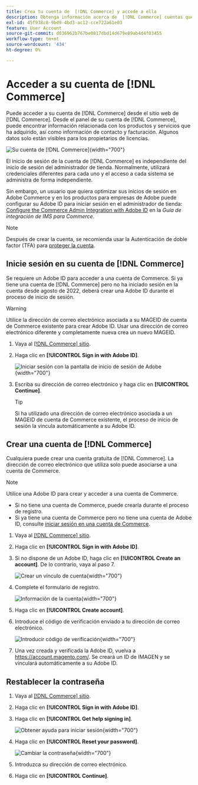 ```yaml
---
title: Crea tu cuenta de  [!DNL Commerce] y accede a ella
description: Obtenga información acerca de  [!DNL Commerce] cuentas que administran los productos y servicios que ha adquirido.
exl-id: 45f938c8-9bd9-4bd3-ac12-cce722a61e03
feature: User Account
source-git-commit: d036962b767be0817dbd14d679e89ab4d4f03455
workflow-type: tm+mt
source-wordcount: '434'
ht-degree: 0%

---
```



# Acceder a su cuenta de [!DNL Commerce]

Puede acceder a su cuenta de [!DNL Commerce] desde el sitio web de [!DNL Commerce]. Desde el panel de su cuenta de [!DNL Commerce], puede encontrar información relacionada con los productos y servicios que ha adquirido, así como información de contacto y facturación. Algunos datos solo están visibles para los propietarios de licencias.

![Su cuenta de [!DNL Commerce]](./assets/home-acct.png){width="700"}

El inicio de sesión de la cuenta de [!DNL Commerce] es independiente del inicio de sesión del administrador de tienda. Normalmente, utilizará credenciales diferentes para cada uno y el acceso a cada sistema se administra de forma independiente.

Sin embargo, un usuario que quiera optimizar sus inicios de sesión en Adobe Commerce y en los productos para empresas de Adobe puede configurar su Adobe ID para iniciar sesión en el administrador de tienda: [Configure the Commerce Admin Integration with Adobe ID](https://experienceleague.adobe.com/es/docs/commerce-admin/start/admin/ims/adobe-ims-config) en la *Guía de integración de IMS para Commerce*.

>[!NOTE]
>
>Después de crear la cuenta, se recomienda usar la Autenticación de doble factor (TFA) para [proteger la cuenta](commerce-account-secure.md).

## Inicie sesión en su cuenta de [!DNL Commerce]

Se requiere un Adobe ID para acceder a una cuenta de Commerce. Si ya tiene una cuenta de [!DNL Commerce] pero no ha iniciado sesión en la cuenta desde agosto de 2022, deberá crear una Adobe ID durante el proceso de inicio de sesión.

>[!WARNING]
>
>Utilice la dirección de correo electrónico asociada a su MAGEID de cuenta de Commerce existente para crear Adobe ID. Usar una dirección de correo electrónico diferente y completamente nueva crea un nuevo MAGEID.

1. Vaya al [[!DNL Commerce] sitio](https://account.magento.com/customer/account/login/).

1. Haga clic en **[!UICONTROL Sign in with Adobe ID]**.

   ![Iniciar sesión con la pantalla de inicio de sesión de Adobe](./assets/sign-in-with-adobe.png){width="700"}

1. Escriba su dirección de correo electrónico y haga clic en **[!UICONTROL Continue]**.

   >[!TIP]
   >
   >Si ha utilizado una dirección de correo electrónico asociada a un MAGEID de cuenta de Commerce existente, el proceso de inicio de sesión la vincula automáticamente a su Adobe ID.

## Crear una cuenta de [!DNL Commerce]

Cualquiera puede crear una cuenta gratuita de [!DNL Commerce]. La dirección de correo electrónico que utiliza solo puede asociarse a una cuenta de Commerce.

>[!NOTE]
>
>Utilice una Adobe ID para crear y acceder a una cuenta de Commerce.
>- Si no tiene una cuenta de Commerce, puede crearla durante el proceso de registro.
>- Si ya tiene una cuenta de Commerce pero no tiene una cuenta de Adobe ID, consulte [iniciar sesión en una cuenta de Commerce](#log-in-to-your-dnl-commerce-account).

1. Vaya al [[!DNL Commerce] sitio](https://account.magento.com/customer/account/login/).

1. Haga clic en **[!UICONTROL Sign in with Adobe ID]**.

1. Si no dispone de un Adobe ID, haga clic en **[!UICONTROL Create an account]**. De lo contrario, vaya al paso 7.

   ![Crear un vínculo de cuenta](./assets/account-create-link.png){width="700"}

1. Complete el formulario de registro.

   ![Información de la cuenta](./assets/account-create.png){width="700"}

1. Haga clic en **[!UICONTROL Create account]**.

1. Introduce el código de verificación enviado a tu dirección de correo electrónico.

   ![Introducir código de verificación](./assets/verification-code.png){width="700"}

1. Una vez creada y verificada la Adobe ID, vuelva a https://account.magento.com/. Se creará un ID de IMAGEN y se vinculará automáticamente a su Adobe ID.

## Restablecer la contraseña

1. Vaya al [[!DNL Commerce] sitio](https://account.magento.com/customer/account/login/).

1. Haga clic en **[!UICONTROL Sign in with Adobe ID]**.

1. Haga clic en **[!UICONTROL Get help signing in]**.

   ![Obtener ayuda para iniciar sesión](./assets/sign-in-get-help.png){width="700"}

1. Haga clic en **[!UICONTROL Reset your password]**.

   ![Cambiar la contraseña](./assets/change-password.png){width="700"}

1. Introduzca su dirección de correo electrónico.

1. Haga clic en **[!UICONTROL Continue]**.

